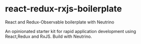 # react-redux-rxjs-boilerplate
React and Redux-Observable boilerplate with Neutrino


An opinionated starter kit for rapid application development using React,Redux and RxJS. 
Build with Neutrino.
